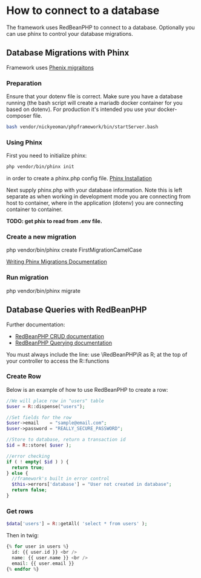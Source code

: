 # How to connect to a database

The framework uses RedBeanPHP to connect to a database.
Optionally you can use phinx to control your database migrations.

## Database Migrations with Phinx

Framework uses [Phenix migraitons](https://book.cakephp.org/phinx/0/en/migrations.html)

### Preparation

Ensure that your dotenv file is correct.
Make sure you have a database running (the bash script will create a mariadb docker container for you based on dotenv).
For production it's intended you use your docker-composer file.

```bash
bash vendor/nickyeoman/phpframework/bin/startServer.bash
```

### Using Phinx

First you need to initialize phinx:

```bash
php vendor/bin/phinx init
```

in order to create a phinx.php config file. [Phinx Installation](https://book.cakephp.org/phinx/0/en/install.html)

Next supply phinx.php with your database information.
Note this is left separate as when working in development mode you are connecting from host to container,
where in the application (dotenv) you are connecting container to container.

**TODO: get phix to read from .env file.**

### Create a new migration

php vendor/bin/phinx create FirstMigrationCamelCase

[Writing Phinx Migrations Documentation](https://book.cakephp.org/phinx/0/en/migrations.html)

### Run migration

php vendor/bin/phinx migrate

## Database Queries with RedBeanPHP

Further documentation:

* [RedBeanPHP CRUD documentation](https://redbeanphp.com/index.php?p=/crud)
* [RedBeanPHP Querying documentation](https://redbeanphp.com/index.php?p=/querying)

You must always include the line: use \RedBeanPHP\R as R;
at the top of your controller to access the R::functions

### Create Row

Below is an example of how to use RedBeanPHP to create a row:

```php
//We will place row in "users" table
$user = R::dispense("users");

//Set fields for the row
$user->email    = "sample@email.com";
$user->password = "REALLY_SECURE_PASSWORD";

//Store to database, return a transaction id
$id = R::store( $user );

//error checking
if ( ! empty( $id ) ) {
  return true;
} else {
  //framework's built in error control
  $this->errors['database'] = "User not created in database";
  return false;
}
```

### Get rows

```php
$data['users'] = R::getAll( 'select * from users' );
```

Then in twig:

```php
{% for user in users %}
  id: {{ user.id }} <br />
  name: {{ user.name }} <br />
  email: {{ user.email }}
{% endfor %}
```
